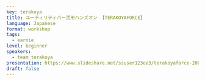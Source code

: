 ```yaml
---
key: terakoya
title: ユーティリティバー活用ハンズオン 【TERAKOYAFORCE】
language: Japanese
format: workshop
tags:
  - earnie
level: beginner
speakers:
  - team_terakoya
presentation: https://www.slideshare.net/ssuser123ee3/terakoyaforce-200125-ver2-225526962
draft: false
---
```

